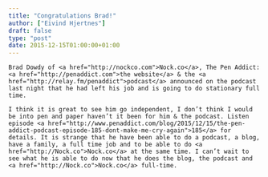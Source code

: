 ```yaml
---
title: "Congratulations Brad!"
author: ["Eivind Hjertnes"]
draft: false
type: "post"
date: 2015-12-15T01:00:00+01:00
---
```


<div class="HTML">
  <div></div>

<p>

</div>

```text
Brad Dowdy of <a href="http://nockco.com">Nock.co</a>, The Pen Addict: <a href="http://penaddict.com">the website</a> & the <a href="http://relay.fm/penaddict">podcast</a> announced on the podcast last night that he had left his job and is going to do stationary full time.
```

<div class="HTML">
  <div></div>

</p>

</div>

<div class="HTML">
  <div></div>

<p>

</div>

```text
I think it is great to see him go independent, I don’t think I would be into pen and paper haven’t it been for him & the podcast. Listen episode <a href="http://www.penaddict.com/blog/2015/12/15/the-pen-addict-podcast-episode-185-dont-make-me-cry-again">185</a> for details. It is strange that he have been able to do a podcast, a blog, have a family, a full time job and to be able to do <a href="http://Nock.co">Nock.co</a> at the same time. I can’t wait to see what he is able to do now that he does the blog, the podcast and <a href="http://Nock.co">Nock.co</a> full-time.
```

<div class="HTML">
  <div></div>

</p>

</div>

